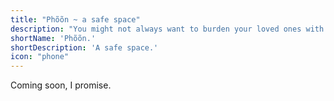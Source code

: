 ```yaml
---
title: "Phõõn ~ a safe space"
description: "You might not always want to burden your loved ones with your problems. Go for a walk in the nature and talk to Phõõn."
shortName: 'Phõõn.'
shortDescription: 'A safe space.'
icon: "phone"
---
```


Coming soon, I promise.

